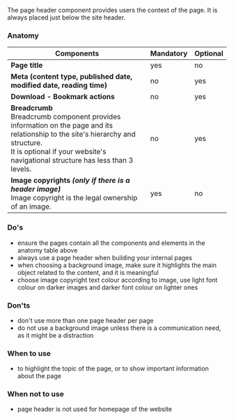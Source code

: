 The page header component provides users the context of the page. It is always placed just below the site header. 

### Anatomy

| **Components**                                                                                                                                                                                                             | **Mandatory** | **Optional** |
| -------------------------------------------------------------------------------------------------------------------------------------------------------------------------------------------------------------------------- | ------------- | ------------ |
| **Page title**                                                                                                                                                                                                                   | yes           | no         |
| **Meta (content type, published date, modified date, reading time)**                                                                                                                                                                                                             | no           | yes          |
| **Download - Bookmark actions**                                                                                                                                                                                                           | no            | yes          |
| **Breadcrumb**<br />Breadcrumb component provides information on the page and its relationship to the site's hierarchy and structure.<br />It is optional if your website's navigational structure has less than 3 levels. | no            | yes          |
| **Image copyrights** ***(only if there is a header image)*** <br />Image copyright is the legal ownership of an image.                                                                                                                                                                                                            |yes            | no          |



### Do's

- ensure the pages contain all the components and elements in the anatomy table above
- always use a page header when building your internal pages
- when choosing a background image, make sure it highlights the main object related to the content, and it is meaningful
- choose image copyright text colour according to image, use light font colour on darker images and darker font colour on lighter ones

### Don'ts

- don't use more than one page header per page
- do not use a background image unless there is a communication need, as it might be a distraction

### When to use

- to highlight the topic of the page, or to show important information about the page

### When not to use

- page header is not used for homepage of the website
